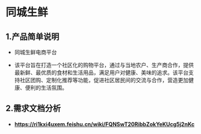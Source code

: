 # 同城生鲜

## 1.产品简单说明
- 同城生鲜电商平台

- 该平台旨在打造一个社区化的购物平台，通过与当地农户、生产商合作，提供最新鲜、最优质的食材和生活用品，满足用户对健康、美味的追求。该平台支持社区团购、定制化推荐等功能，促进社区居民间的交流与合作，营造更加健康、便利的生活氛围。

## 2.需求文档分析
- #### https://ri1kxi4uxem.feishu.cn/wiki/FQNSwT20RibbZokYeKUcg5j2nKc